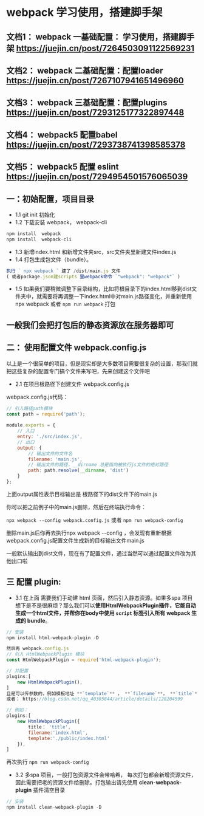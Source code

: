 # webpack 学习使用，搭建脚手架

## 文档1： webpack 一基础配置： 学习使用，搭建脚手架  https://juejin.cn/post/7264503091122569231

## 文档2： webpack 二基础配置：配置loader  https://juejin.cn/post/7267107941651496960

## 文档3： webpack 三基础配置：配置plugins  https://juejin.cn/post/7293125177322897448

## 文档4： webpack5 配置babel  https://juejin.cn/post/7293738741398585378

## 文档5： webpack5 配置 eslint  https://juejin.cn/post/7294954501576065039

## 一：初始配置，项目目录

- 1.1 git init 初始化
- 1.2 下载安装 webpack， webpack-cli

```js
npm install  webpack
npm install  webpack-cli
```



- 1.3 新增index.html 和新增文件夹src，src文件夹里新建文件index.js
- 1.4 打包生成包文件（bundle）。  

```js
执行 ` npx webpack ` 建了 /dist/main.js 文件  
( 或者package.json建scripts 里webpack命令 `"webpack": "webpack"` )
```

- 1.5 如果我们要稍微调整下目录结构，比如将根目录下的index.html移到dist文件夹中，就需要将再调整一下index.html中对main.js路径变化，并重新使用npx webpack 或者 `npm run webpack` 打包

## 一般我们会把打包后的静态资源放在服务器即可

## 二：  **使用配置文件 webpack.config.js**

以上是一个很简单的项目，但是现实却是大多数项目需要很复杂的设置，那我们就把这些复杂的配置专门搞个文件来写吧，先来创建这个文件吧

 - 2.1 在项目根路径下创建文件 webpack.config.js

webpack.config.js代码：

```js
// 引入路径path模块
const path = require('path');
 
module.exports = {
    // 入口
    entry: './src/index.js',
    // 出口
    output: {
        // 输出文件的文件名
        filename: 'main.js',
        // 输出文件的路径，__dirname 总是指向被执行js文件的绝对路径
        path: path.resolve(__dirname, 'dist')
    }
};

```

上面output属性表示目标输出是 根路径下的dist文件下的main.js

你可以把之前例子中的main.js删除，然后在终端执行命令：

`npx webpack --config webpack.config.js` 或者 `npm run webpack-config` 

删除main.js后你再去执行npx webpack --config ，会发现有重新根据webpack.config.js配置文件生成新的目标输出文件main.js

一般默认输出到dist文件，现在有了配置文件，通过当然可以通过配置文件改为其他出口啦

## 三 配置 plugin:

 - 3.1 在上面 需要我们手动建 html 页面，然后引入静态资源。如果多spa 项目想下是不是很麻烦？那么我们可以**使用HtmlWebpackPlugin插件，它能自动生成一个html文件，并帮你在body中使用 `script` 标签引入所有 webpack 生成的 bundle**。

```js
// 安装
npm install html-webpack-plugin -D

然后再 webpack.config.js 
// 引入 HtmlWebpackPlugin 模块
const HtmlWebpackPlugin = require('html-webpack-plugin');

// 并配置
plugins:[
    new HtmlWebpackPlugin(),
]
且是可以传参数的，例如模板地址 **`template`** ， **`filename`**， **`title`**，详细可以参考： https://www.npmjs.com/package/html-webpack-plugin  
或者： https://blog.csdn.net/qq_40305844/article/details/128204599

// 例如：
plugins:[
    new HtmlWebpackPlugin({
        title： 'title',
        filename:'index.html',
        template:'./public/index.html'
    }),
]

```

再次执行 ` npm run webpack-config `

- 3.2 多spa 项目，一般打包资源文件会带哈希， 每次打包都会新增资源文件， 因此需要把老的资源文件给删除。打包输出请先使用 **clean-webpack-plugin** 插件清空目录

```js
// 安装
npm install clean-webpack-plugin -D



```
